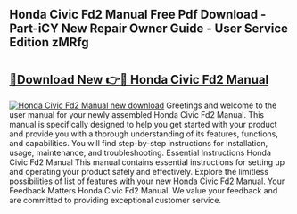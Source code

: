 ## Honda Civic Fd2 Manual Free Pdf Download - Part-iCY New Repair Owner Guide - User Service Edition zMRfg

# <h2><a href="http://bc57649.oget.top/?id=Honda+Civic+Fd2+Manual">🔗Download New 👉🔴 Honda Civic Fd2 Manual</a></h2>

[![Honda Civic Fd2 Manual new download](https://i.imgur.com/5g1atiW.png)](http://bc57649.oget.top/?id=Honda+Civic+Fd2+Manual)
Greetings and welcome to the user manual for your newly assembled Honda Civic Fd2 Manual. This manual is specifically designed to help you get started with your product and provide you with a thorough understanding of its features, functions, and capabilities. You will find step-by-step instructions for installation, usage, maintenance, and troubleshooting. Essential Instructions Honda Civic Fd2 Manual This manual contains essential instructions for setting up and operating your product safely and effectively. Explore the limitless possibilities of list of features with your new Honda Civic Fd2 Manual. Your Feedback Matters Honda Civic Fd2 Manual. We value your feedback and are committed to providing exceptional customer service.
